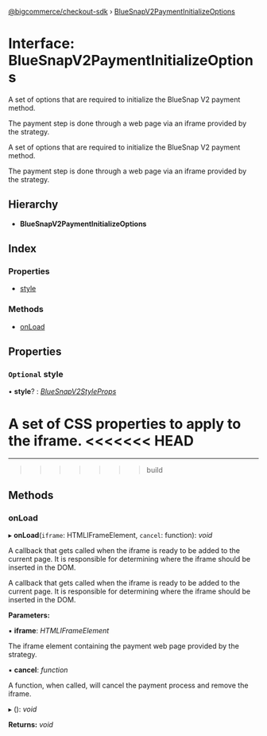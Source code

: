 [@bigcommerce/checkout-sdk](../README.md) › [BlueSnapV2PaymentInitializeOptions](bluesnapv2paymentinitializeoptions.md)

# Interface: BlueSnapV2PaymentInitializeOptions

A set of options that are required to initialize the BlueSnap V2 payment
method.

The payment step is done through a web page via an iframe provided by the
strategy.

A set of options that are required to initialize the BlueSnap V2 payment method.

The payment step is done through a web page via an iframe provided by the strategy.

## Hierarchy

* **BlueSnapV2PaymentInitializeOptions**

## Index

### Properties

* [style](bluesnapv2paymentinitializeoptions.md#optional-style)

### Methods

* [onLoad](bluesnapv2paymentinitializeoptions.md#onload)

## Properties

### `Optional` style

• **style**? : *[BlueSnapV2StyleProps](bluesnapv2styleprops.md)*

A set of CSS properties to apply to the iframe.
<<<<<<< HEAD
=======

___
>>>>>>> build

## Methods

###  onLoad

▸ **onLoad**(`iframe`: HTMLIFrameElement, `cancel`: function): *void*

A callback that gets called when the iframe is ready to be added to the
current page. It is responsible for determining where the iframe should
be inserted in the DOM.

A callback that gets called when the iframe is ready to be added to the current page. It is responsible for determining where the iframe should be inserted in the DOM.

**Parameters:**

▪ **iframe**: *HTMLIFrameElement*

The iframe element containing the payment web page
provided by the strategy.

▪ **cancel**: *function*

A function, when called, will cancel the payment
process and remove the iframe.

▸ (): *void*

**Returns:** *void*
